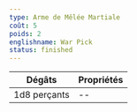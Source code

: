 ```yaml
---
type: Arme de Mêlée Martiale
coût: 5
poids: 2
englishname: War Pick
status: finished
---
```


| Dégâts       | Propriétés |
| ------------ | ---------- |
| 1d8 perçants | --         |
